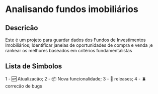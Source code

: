 # Analisando fundos imobiliários

## Descricão

Este é um projeto para guardar dados dos Fundos de Investimentos Imobiliários; Identificar janelas
de oportunidades de compra e venda ;e rankear os melhores baseados em critérios fundamentalistas

## Lista de Símbolos
1 - :up: Atualizacão;
2 - :package: Nova funcionalidade;
3 - :checkered_flag: releases;
4 - :beetle: correcão de bugs